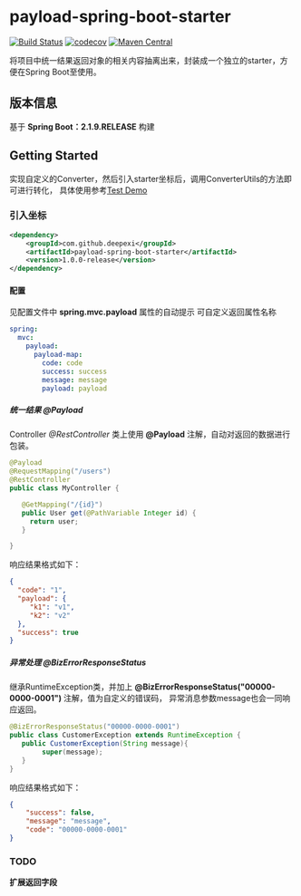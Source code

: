 # payload-spring-boot-starter
[![Build Status](https://travis-ci.org/deepexi/payload-spring-boot-starter.svg?branch=master)](https://travis-ci.org/deepexi/payload-spring-boot-starter) 
[![codecov](https://codecov.io/gh/deepexi/payload-spring-boot-starter/branch/master/graph/badge.svg)](https://codecov.io/gh/deepexi/payload-spring-boot-starter)
[![Maven Central](https://img.shields.io/maven-central/v/com.github.deepexi/pojo-converter-spring-boot-starter.svg?label=Maven%20Central)](https://search.maven.org/search?q=g:%22com.github.deepexi%22%20AND%20a:%22pojo-converter-spring-boot-starter%22)

将项目中统一结果返回对象的相关内容抽离出来，封装成一个独立的starter，方便在Spring Boot至使用。

## 版本信息
基于 **Spring Boot：2.1.9.RELEASE** 构建

## Getting Started
  实现自定义的Converter，然后引入starter坐标后，调用ConverterUtils的方法即可进行转化，
  具体使用参考[Test Demo](https://github.com/deepexi/payload-spring-boot-starter/tree/master/src/test/java/com/deepexi/payload)
  
  
### 引入坐标
  
```xml
<dependency>
    <groupId>com.github.deepexi</groupId>
    <artifactId>payload-spring-boot-starter</artifactId>
    <version>1.0.0-release</version>
</dependency>
```
     
#### 配置
见配置文件中 **spring.mvc.payload** 属性的自动提示
可自定义返回属性名称
```yaml
spring:
  mvc:
    payload:
      payload-map:
        code: code
        success: success
        message: message
        payload: payload
```
      

 ##### 统一结果 @Payload
  
Controller *@RestController* 类上使用 **@Payload** 注解，自动对返回的数据进行包装。

 ```java
@Payload
@RequestMapping("/users")
@RestController
public class MyController {

    @GetMapping("/{id}")
    public User get(@PathVariable Integer id) {
      return user;
    }

}

```
响应结果格式如下：
```json
{
  "code": "1",
  "payload": {
     "k1": "v1",
     "k2": "v2"
  },
  "success": true
}
```

##### 异常处理  @BizErrorResponseStatus

继承RuntimeException类，并加上 **@BizErrorResponseStatus("00000-0000-0001")** 注解，值为自定义的错误码，
异常消息参数message也会一同响应返回。

```java
@BizErrorResponseStatus("00000-0000-0001")
public class CustomerException extends RuntimeException {
   public CustomerException(String message){
        super(message);
   }
}
```

响应结果格式如下：
```json
{
    "success": false,
    "message": "message",
    "code": "00000-0000-0001"
}
```


### TODO

**扩展返回字段**
